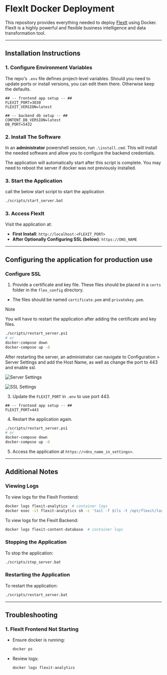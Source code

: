 
# FlexIt Docker Deployment

This repository provides everything needed to deploy [FlexIt](https://flexitanalytics.com/) using Docker.
FlexIt is a highly powerful and flexible business intelligence and data transformation tool.

---

## Installation Instructions

### 1. Configure Environment Variables

The repo's `.env` file defines project-level variables. Should you need to update ports or install versions, you can edit them there. Otherwise keep the defaults.

```dotenv
## -- frontend app setup -- ##
FLEXIT_PORT=3030
FLEXIT_VERSION=latest

## -- backend db setup -- ##
CONTENT_DB_VERSION=latest
DB_PORT=5432
```

### 2. Install The Software

In an **administrator** powershell session, run `.\install.cmd`.
This will install the needed software and allow you to configure the backend credentials. 

The application will automatically start after this script is complete. 
You may need to reboot the server if docker was not previously installed.

### 3. Start the Application

call the below start script to start the application
```bash
./scripts/start_server.bat
```

### 3. Access FlexIt
Visit the application at:
- **First Install**: `http://localhost:<FLEXIT_PORT>`
- **After Optionally Configuring SSL (below)**: `https://DNS_NAME`

---

## Configuring the application for production use

### Configure SSL

1. Provide a certificate and key file. These files should be placed in a `certs` folder in the `flex_config` directory.
- The files should be named `certificate.pem` and `privatekey.pem`.

> [!NOTE] 
> You will have to restart the application after adding the certificate and key files.

```sh
./scripts/restart_server.ps1
# or
docker-compose down
docker-compose up -d
```

After restarting the server, an administrator can navigate to Configuration > Server Settings and add the Host Name, as well as change the port to 443 and enable ssl.

![Server Settings](https://github.com/user-attachments/assets/1b2399d6-2a88-4fd4-b125-d531654ab08a)


![SSL Settings](https://github.com/user-attachments/assets/3fe63d24-f5f0-40d9-b817-c8e21eb16d21)

3. Update the `FLEXIT_PORT` in `.env` to use port 443.

```dotenv
## -- frontend app setup -- ##
FLEXIT_PORT=443
```
4. Restart the application again.

```sh 
./scripts/restart_server.ps1
# or
docker-compose down
docker-compose up -d
```

5. Access the application at `https://<dns_name_in_settings>`.

---

## Additional Notes

### Viewing Logs
To view logs for the FlexIt Frontend:
```bash
docker logs flexit-analytics  # container logs
docker exec -it flexit-analytics sh -c 'tail -f $(ls -t /opt/flexit/logs/flexit_*.log | head -n 1)'  # most recent application log file
```

To view logs for the FlexIt Backend:
```bash
docker logs flexit-content-database  # container logs
```

### Stopping the Application
To stop the application:

```bash
./scripts/stop_server.bat
```

### Restarting the Application
To restart the application:

```bash
./scripts/restart_server.bat
```

---

## Troubleshooting
### 1. FlexIt Frontend Not Starting
- Ensure docker is running:
  ```bash
  docker ps
  ```
- Review logs:
  ```bash
  docker logs flexit-analytics
  ```

